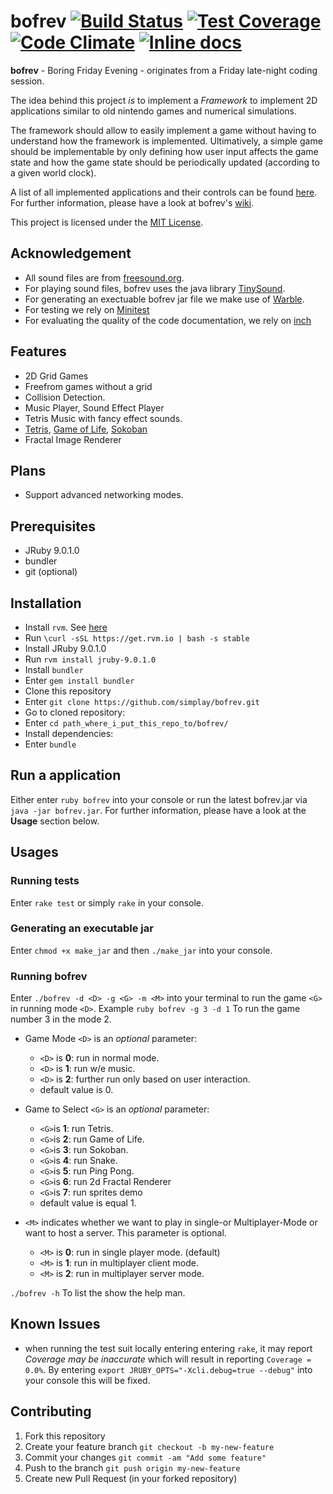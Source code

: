 # bofrev [![Build Status](https://travis-ci.org/simplay/bofrev.svg?branch=master)](https://travis-ci.org/simplay/bofrev) [![Test Coverage](https://codeclimate.com/github/simplay/bofrev/badges/coverage.svg)](https://codeclimate.com/github/simplay/bofrev/coverage)  [![Code Climate](https://codeclimate.com/github/simplay/bofrev/badges/gpa.svg)](https://codeclimate.com/github/simplay/bofrev) [![Inline docs](http://inch-ci.org/github/simplay/bofrev.svg?branch=master)](http://inch-ci.org/github/simplay/bofrev)

**bofrev** - Boring Friday Evening - originates from a Friday late-night coding session.

The idea behind this project _is_ to implement a _Framework_ to
implement 2D applications similar to old nintendo games and numerical simulations. 

The framework should allow to easily implement a game without having to understand how the framework is implemented. Ultimatively, a simple game should be implementable by only defining how user input affects the game state and how the game state should be periodically updated (according to a given world clock).

A list of all implemented applications and their controls can be found [here](https://github.com/simplay/bofrev/wiki/Applications).
For further information, please have a look at bofrev's [wiki](https://github.com/simplay/bofrev/wiki).

This project is licensed under the [MIT License](https://github.com/simplay/bofrev/blob/master/LICENSE).

## Acknowledgement

+ All sound files are from [freesound.org](www.freesound.org).
+ For playing sound files, bofrev uses the java library [TinySound](https://github.com/finnkuusisto/TinySound).
+ For generating an exectuable bofrev jar file we make use of [Warble](https://github.com/jruby/warbler).
+ For testing we rely on [Minitest](https://github.com/seattlerb/minitest)
+ For evaluating the quality of the code documentation, we rely on [inch](https://github.com/rrrene/inch)

## Features

+ 2D Grid Games 
+ Freefrom games without a grid
+ Collision Detection.
+ Music Player, Sound Effect Player
+ Tetris Music with fancy effect sounds.
+ [Tetris](https://en.wikipedia.org/wiki/Tetris), [Game of Life](https://en.wikipedia.org/wiki/Conway's_Game_of_Life), [Sokoban](https://de.wikipedia.org/wiki/Sokoban)
+ Fractal Image Renderer

## Plans

+ Support advanced networking modes.

## Prerequisites
+ JRuby 9.0.1.0
+ bundler
+ git (optional)

## Installation

+ Install `rvm`. See [here](https://rvm.io/)
 + Run `\curl -sSL https://get.rvm.io | bash -s stable` 
+ Install JRuby 9.0.1.0
 + Run `rvm install jruby-9.0.1.0` 
+ Install `bundler`
 + Enter `gem install bundler`
+ Clone this repository
 + Enter `git clone https://github.com/simplay/bofrev.git`
+ Go to cloned repository: 
 + Enter `cd path_where_i_put_this_repo_to/bofrev/`
+ Install dependencies:
 + Enter `bundle`

## Run a application

Either enter `ruby bofrev` into your console or run the latest bofrev.jar via `java -jar bofrev.jar`. For further information, please have a look at the **Usage** section below.

## Usages

### Running tests
Enter `rake test` or simply `rake` in your console.

### Generating an executable jar
Enter `chmod +x make_jar` and then `./make_jar` into your console.

### Running bofrev
Enter `./bofrev -d <D> -g <G> -m <M>` into your terminal to run the game `<G>` in running mode `<D>`.
Example `ruby bofrev -g 3 -d 1` To run the game number 3 in the mode 2.

+ Game Mode `<D>` is an _optional_ parameter:

  + `<D>` is **0**: run in normal mode.
  + `<D>` is **1**: run w/e music.
  + `<D>` is **2**: further run only based on user interaction.
  + default value is 0.

+ Game to Select `<G>` is an _optional_ parameter:

  + `<G>`is **1**: run Tetris.
  + `<G>`is **2**: run Game of Life.
  + `<G>`is **3**: run Sokoban.
  + `<G>`is **4**: run Snake.
  + `<G>`is **5**: run Ping Pong.
  + `<G>`is **6**: run 2d Fractal Renderer 
  + `<G>`is **7**: run sprites demo 
  + default value is <G> equal 1.

+ `<M>` indicates whether we want to play in single-or Multiplayer-Mode or want to host a server. This parameter is optional.

  + `<M>` is **0**: run in single player mode. (default)
  + `<M>` is **1**: run in multiplayer client mode.
  + `<M>` is **2**: run in multiplayer server mode.

`./bofrev -h` To list the show the help man.

## Known Issues

+ when running the test suit locally entering entering `rake`, it may report _Coverage may be inaccurate_ which will result in reporting `Coverage = 0.0%`. By entering `export JRUBY_OPTS="-Xcli.debug=true --debug"` into your console this will be fixed.

## Contributing

1. Fork this repository
2. Create your feature branch `git checkout -b my-new-feature`
3. Commit your changes `git commit -am "Add some feature"`
4. Push to the branch `git push origin my-new-feature`
5. Create new Pull Request (in your forked repository)
